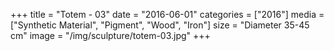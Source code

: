 +++
title = "Totem - 03"
date = "2016-06-01"
categories = ["2016"]
media = ["Synthetic Material", "Pigment", "Wood", "Iron"]
size = "Diameter 35-45 cm"
image = "/img/sculpture/totem-03.jpg"
+++
